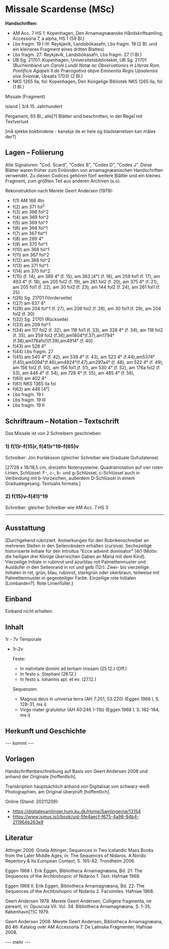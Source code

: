 # Missale Scardense (MSc)

<b>Handschriften:</b>

- AM Acc. 7 HS 1: Kopenhagen, Den Arnamagnæanske Håndskriftsamling, Accessoria 7, a alpha, HS 1 (59 Bl.)
- Lbs fragm. 19 I-III: Reykjavik, Landsbókasafn, Lbs fragm. 19 (2 Bl. und ein kleineres Fragment eines dritten Blattes)
- Lbs fragm. 27: Reykjavik, Landsbókasafn, Lbs fragm. 27 (1 Bl.)
- UB Sg. 21701: Kopenhagen, Universitetsbiblioteket, UB Sg. 21701 (Bucheinband um <i>Carolii Lundii Notæ ac Observationes in Literas Rom. Pontificis Agapeti II.de Prærogativa atqve Eminentia Regis Upsalensis sive Svioniæ</i>, Upsalis 1703) (2 Bl.)
- NKS 1265 IIa, fol: Kopenhagen, Den Kongelige Bibliotek NKS 1265 IIa, fol (1 Bl.)

    
Missale (Fragment)
    
Island | 3/4 15. Jahrhundert
    
Pergament, 65 Bl., alle[?] Blätter sind beschnitten, in der Regel mit Textverlust

[må sjekke bokbindene - kanskje de er hele og bladstørrelsen kan måles der?]

## Lagen – Foliierung

Alte Signaturen: "Cod. Scard", "Codex B", "Codex D", "Codex J".  Diese Blätter waren früher zum Einbinden von arnamagnæanischen Handschriften verwendet. Zu diesen Codices gehören fünf weitere Blätter und ein kleines Fragment, zum größten Teil aus anderen Archiven (s.o).

Rekonstruktion nach Merete Geert Andersen (1979):

- f(1) AM 166 4to
- f(2) am 371 fol<sup>2</sup>
- f(3) am 366 fol^2 
- f(4) am 369 fol^2
- f(5) am 369 fol^1
- f(6) am 366 fol^1
- f(7) am 367 fol^1
- f(8) am 269 4°
- f(9) am 370 fol^1 
- f(10) am 368 fol^1 
- f(11) am 367 fol^2 
- f(12) am 368 fol^2
- f(13) am 371 fol^1
- f(14) am 370 fol^2
- f(15) (f. 14), am 389 4° (f. 15), am 363 [4°] (f. 16), am 259 fol1 (f. 17), am 493 4° (f. 18), am 205 fol2 (f. 19), am 261 fol2 (f. 20), am 375 4° (f. 21), am 205 fol1 (f. 22), am 30 fol2 (f. 23), am 144 fol2 (f. 24), am 261 fol1 (f. 25)
- f(26) Sg. 21701 (Vorderseite)
- f(27) am 637 4°
- f(28) am 204 fol^1 (f. 27), am 209 fol2 (f. 28), am 30 fol1 (f. 29), am 204 fol2 (f. 30)
- f(32) Sg. 21701 (Rückseite)
- f(33) am 209 fol^1
- f(34) am 117 fol2 (f. 32), am 118 fol1 (f. 33), am 328 4° (f. 34), am 118 fol2 (f. 35), am 259 fol2 (f.36),am1804°(f.37),am1794°(f.38),am176afol1(f.39),am4914° (f. 40)
- f(43) am 528 4°
- f(44) Lbs fragm. 27
- f(45) am 540 4° (f. 42), am 539 4° (f. 43), am 523 4° (f.44),am5374°(f.45),am5094°(f.46),am4924°(f.47),am297a4° (f. 48), am 522 4° (f. 49), am 156 fol2 (f. 50), am 156 fol1 (f. 51), am 530 4° (f. 52), am 176a fol2 (f. 53), am 446 4° (f. 54), am 728 4° (f. 55), am 485 4° (f. 56),
- f(60) am 402 4°
- f(61) NKS 1365 IIa fol
- f(62) am 446 [4°]
- Lbs fragm. 19 I
- Lbs fragm. 19 III
- Lbs fragm. 19 II

    
## Schriftraum – Notation – Textschrift

Das Missale ist von 2 Schreibern geschrieben:

### 1) f(1)r-f(15)r, f(41)r^19-f(65)v

Schreiber: Jón Þorláksson (gleicher Schreiber wie Graduale Gufudalense)

[27/28 x 18/18,5 cm, dreizehn Notensysteme. Quadratnotation auf vier roten Linien, Schlüssel: F-, c-, b- und g-Schlüssel, c-Schlüssel auch in Verbindung mit b-Vorzeichen, außerdem D-Schlüssel in einem Gradualegesang. Textualis formata.]
    
### 2) f(15)v-f(41)^19
    
Schreiber: gleicher Schreiber wie AM Acc. 7 HS 3   
    
---
    
## Ausstattung

[Durchgehend rubriziert. Anmerkungen für den Rubrikenschreiber an mehreren Stellen in den Seitenrändern erhalten (cursiva).  Sechszeilige historisierte Initiale für den Introitus "Ecce advenit dominator" (4r) (Motiv: die heiligen drei Könige überreichen Gaben an Maria mit dem Kind). Vierzeilige Initiale in rubinrot und azurblau mit Palmettenmuster und Ausläufer in den Seitenrand in rot und gelb (12r). Zwei- bis vierzeilige Initialen in rot, grün, blau, rubinrot, starkgrün oder okerbraun, teilweise mit Palmettenmuster in gegenteiliger Farbe. Einzeilige rote Initialen [Lombarden?]. Rote Linienfüller.]

## Einband

Einband nicht erhalten.

## Inhalt

1r - 7v Temporale

- 1r-2v
    
    Feste:
    
    - In nativitate domini  ad tertiam missam  (25.12.) (Off.)
    - In festo s. Stephani (26.12.)
    - In festo s. Iohannis apl. et ev. (27.12.)
    
    Sequenzen:

    - Magnus deus in universa terra (AH 7:201, 53:220) (Eggen 1968 I, S. 128-31, ms i)
    - Virgo mater gratuletur (AH 40:246 1-11b) (Eggen 1968 I, S. 182-184, ms i)



## Herkunft und Geschichte

--- kommt ---

## Vorlagen

Handschriftenbeschreibung auf Basis von Geert Andersen 2008 und anhand der Originale [hoffentlich].

Transkription hauptsächlich anhand von Digitalisat von schwarz-weiß Photographien, am Original überprüft [hoffentlich].

Online (Stand: 20211209):

- https://digitalesamlinger.hum.ku.dk/Home/Samlingerne/13154
- https://www.ismus.is/i/book/uid-5fe4aecf-f675-4a98-94b4-211964b263e9



## Literatur

Attinger 2006. Gisela Attinger, Sequences in Two Icelandic Mass Books from the Later Middle Ages, in: The Sequences of Nidaros. A Nordic Repertory & Its European Context, S. 165-82. Trondheim 2006.

Eggen 1968 I. Erik Eggen, Bibliotheca Arnamagnæana, Bd. 21: The Sequences of the Archbishopric of Nidarós 1. Text.  Hafniae 1968.

Eggen 1968 II. Erik Eggen, Bibliotheca Arnamagnæana, Bd. 22: The Sequences of the Archbishopric of Nidarós 2. Facsimiles.  Hafniae 1968.

Geert Andersen 1979. Merete Geert Andersen, Colligere fragmenta, ne pereant, in: Opuscula VII. Vol. 34. Bibliotheca Arnamagnæana, S. 1-35, København[?]C 1979.

Geert Andersen 2008. Merete Geert Andersen, Bibliotheca Arnamagnæana, Bd 46: Katalog over AM Accessoria 7. De Latinske Fragmenter, Hafniae 2008.

--- mehr ---

